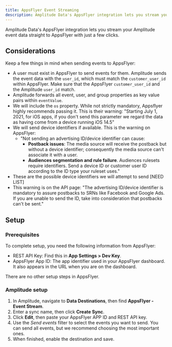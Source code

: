 ```yaml
---
title: AppsFlyer Event Streaming
description: Amplitude Data's AppsFlyer integration lets you stream your Amplitude event data straight to AppsFlyer with just a few clicks.
---
```


Amplitude Data's AppsFlyer integration lets you stream your Amplitude event data straight to AppsFlyer with just a few clicks.

## Considerations

Keep a few things in mind when sending events to AppsFlyer:

- A user must exist in AppsFlyer to send events for them. Amplitude sends the event data with the `user_id`, which must match the `customer_user_id` within AppsFlyer. Make sure that the AppsFlyer `customer_user_id` and the Amplitude `user_id` match.
- Amplitude forwards all event, user, and group properties as key value pairs within `eventValue`.
- We will include the `os` property. While not strictly mandatory, Appsflyer highly recommends passing it. This is their warning: "Starting July 1, 2021, for iOS apps, if you don't send this parameter we regard the data as having come from a device running iOS 14.5"
- We will send device identifiers if available. This is the warning on AppsFlyer:
  - "Not sending an advertising ID/device identifier can cause:
    - **Postback issues**: The media source will receive the postback but without a device identifier; consequently the media source can't associate it with a user.
    - **Audiences segmentation and rule failure**. Audiences rulesets require identifiers. Send a device ID or customer user ID according to the ID type your ruleset uses."
- These are the possible device identifiers we will attempt to send [NEED LIST]
- This warning is on the API page: "The advertising ID/device identifier is mandatory to assure postbacks to SRNs like Facebook and Google Ads. If you are unable to send the ID, take into consideration that postbacks can't be sent."

## Setup

### Prerequisites

To complete setup, you need the following information from AppsFlyer:

- REST API Key: Find this in **App Settings > Dev Key**.
- AppsFlyer App ID: The app identifier used in your AppsFlyer dashboard. It also appears in the URL when you are on the dashboard.

There are no other setup steps in AppsFlyer. 

### Amplitude setup 

1. In Amplitude, navigate to **Data Destinations**, then find **AppsFlyer - Event Stream**.
2. Enter a sync name, then click **Create Sync**.
3. Click **Edit**, then paste your AppsFlyer APP ID and REST API key.
4. Use the _Send events_ filter to select the events you want to send. You can send all events, but we recommend choosing the most important ones.
5. When finished, enable the destination and save.
